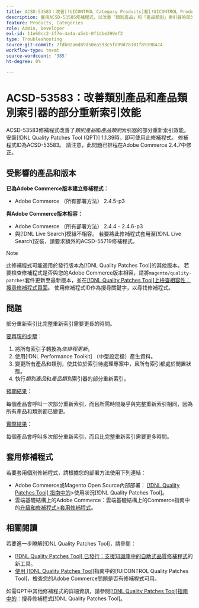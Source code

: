 ```yaml
---
title: ACSD-53583：改善[!UICONTROL Category Products]和[!UICONTROL Product Categories]索引器的部分重新索引效能
description: 套用ACSD-53585修補程式，以改善「類別產品」和「產品類別」索引器的部分重新索引效能。
feature: Products, Categories
role: Admin, Developer
exl-id: 11e60cc2-1f7e-4e4a-a5eb-0f1dbe399ef2
type: Troubleshooting
source-git-commit: 7fdb02a6d89d50ea593c5fd99d78101f89198424
workflow-type: tm+mt
source-wordcount: '385'
ht-degree: 0%

---
```


# ACSD-53583：改善類別產品和產品類別索引器的部分重新索引效能

ACSD-53583修補程式改善了&#x200B;*類別產品*&#x200B;和&#x200B;*產品類別*&#x200B;索引器的部分重新索引效能。 安裝[!DNL Quality Patches Tool (QPT)] 1.1.39時，即可使用此修補程式。 修補程式ID為ACSD-53583。 請注意，此問題已排程在Adobe Commerce 2.4.7中修正。

## 受影響的產品和版本

**已為Adobe Commerce版本建立修補程式：**

* Adobe Commerce （所有部署方法） 2.4.5-p3

**與Adobe Commerce版本相容：**

* Adobe Commerce （所有部署方法） 2.4.4 - 2.4.6-p3
* 與[!DNL Live Search]模組不相容。 若要將此修補程式套用至[!DNL Live Search]安裝，請要求額外的ACSD-55719修補程式。

>[!NOTE]
>
>此修補程式可能適用於發行版本為[!DNL Quality Patches Tool]的其他版本。 若要檢查修補程式是否與您的Adobe Commerce版本相容，請將`magento/quality-patches`套件更新至最新版本，並在[[!DNL Quality Patches Tool]上檢查相容性：搜尋修補程式頁面](https://experienceleague.adobe.com/tools/commerce-quality-patches/index.html)。 使用修補程式ID作為搜尋關鍵字，以尋找修補程式。

## 問題

部分重新索引比完整重新索引需要更長的時間。

<u>要再現的步驟</u>：

1. 將所有索引子轉換為&#x200B;*依排程更新*。
1. 使用[!DNL Performance Toolkit] （中型設定檔）產生資料。
1. 變更所有產品和類別，使其位於索引待處理專案中，且所有索引都處於閒置狀態。
1. 執行&#x200B;*類別產品*&#x200B;和&#x200B;*產品類別*&#x200B;索引器的部分重新索引。

<u>預期結果</u>：

每個產品會呼叫一次部分重新索引，而且所需時間幾乎與完整重新索引相同，因為所有產品和類別都已變更。

<u>實際結果</u>：

每個產品會呼叫多次部分重新索引，而且比完整重新索引需要更多時間。

## 套用修補程式

若要套用個別修補程式，請根據您的部署方法使用下列連結：

* Adobe Commerce或Magento Open Source內部部署： [[!DNL Quality Patches Tool] 指南中的](/help/tools/quality-patches-tool/usage.md)>使用狀況[!DNL Quality Patches Tool]。
* 雲端基礎結構上的Adobe Commerce：雲端基礎結構上的Commerce指南中的[升級和修補程式>套用修補程式](https://experienceleague.adobe.com/docs/commerce-cloud-service/user-guide/develop/upgrade/apply-patches.html)。

## 相關閱讀

若要進一步瞭解[!DNL Quality Patches Tool]，請參閱：

* [[!DNL Quality Patches Tool] 已發行：支援知識庫中的自助式品質修補程式](https://experienceleague.adobe.com/en/docs/commerce-operations/tools/quality-patches-tool/quality-patches-tool-to-self-serve-quality-patches)的新工具。
* [使用 [!DNL Quality Patches Tool]](/help/tools/quality-patches-tool/patches-available-in-qpt/check-patch-for-magento-issue-with-magento-quality-patches.md)指南中的[!UICONTROL Quality Patches Tool]，檢查您的Adobe Commerce問題是否有修補程式可用。


如需QPT中其他修補程式的詳細資訊，請參閱[[!DNL Quality Patches Tool]指南中的](https://experienceleague.adobe.com/tools/commerce-quality-patches/index.html)：搜尋修補程式[!DNL Quality Patches Tool]。
